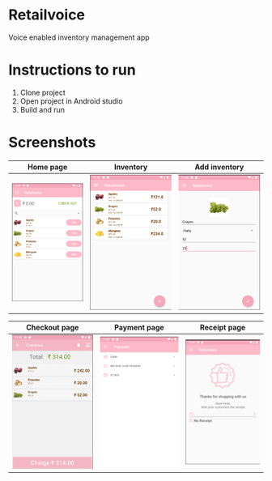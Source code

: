 # Retailvoice

Voice enabled inventory management app

# Instructions to run

1. Clone project
2. Open project in Android studio
3. Build and run

# Screenshots

Home page             |  Inventory        |  Add inventory
:-------------------------:|:-------------------------:|:-------------------------:
![Home page](https://github.com/suhana-sajda/Retailvoice/blob/master/screens/File%203.png)  |  ![Inventory](https://github.com/suhana-sajda/Retailvoice/blob/master/screens/File%202.png) |  ![Add inventory](https://github.com/suhana-sajda/Retailvoice/blob/master/screens/File%201.png)

Checkout page             |  Payment page        |  Receipt page
:-------------------------:|:-------------------------:|:-------------------------:
![Checkout page](https://github.com/suhana-sajda/Retailvoice/blob/master/screens/File%204.png)  |  ![Payment page](https://github.com/suhana-sajda/Retailvoice/blob/master/screens/File%205.png) |  ![Receipt page](https://github.com/suhana-sajda/Retailvoice/blob/master/screens/File%206.png)

